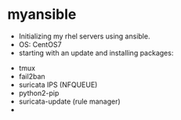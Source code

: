 # myansible
* Initializing my rhel servers using ansible.
* OS: CentOS7
* starting with an update and installing packages:

- tmux
- fail2ban
- suricata IPS (NFQUEUE)
- python2-pip
- suricata-update (rule manager)
- 
